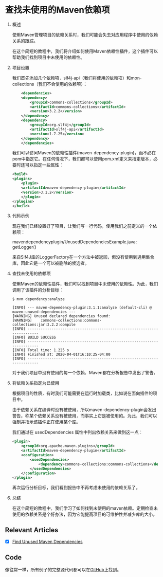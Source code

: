 # 查找未使用的Maven依赖项

1. 概述

    使用Maven管理项目的依赖关系时，我们可能会失去对应用程序中使用的依赖关系的跟踪。

    在这个简短的教程中，我们将介绍如何使用Maven依赖性插件，这个插件可以帮助我们找到项目中未使用的依赖性。

2. 项目设置

    我们首先添加几个依赖项，slf4j-api（我们将使用的依赖项）和mon-collections（我们不会使用的依赖项）：

    ```xml
        <dependencies>
        <dependency>
            <groupId>commons-collections</groupId>
            <artifactId>commons-collections</artifactId>
            <version>3.2.2</version>
        </dependency>
        <dependency>
            <groupId>org.slf4j</groupId>
            <artifactId>slf4j-api</artifactId>
            <version>1.7.25</version>
        </dependency>
        </dependencies>
    ```

    我们可以访问Maven的依赖性插件(maven-dependency-plugin)，而不必在pom中指定它。在任何情况下，我们都可以使用pom.xml定义来指定版本，必要时还可以指定一些属性：

    ```xml
    <build>
    <plugins>
        <plugin>
        <artifactId>maven-dependency-plugin</artifactId>
        <version>3.1.2</version>
        </plugin>
    </plugins>
    </build>
    ```

3. 代码示例

    现在我们已经设置好了项目，让我们写一行代码，使用我们之前定义的一个依赖项：

    mavendependencyplugin/UnusedDependenciesExample.java: getLogger()

    来自Slf4J库的LoggerFactory在一个方法中被返回，但没有使用到通用集合库，因此它是一个可以被删除的候选者。

4. 查找未使用的依赖项

    使用Maven的依赖性插件，我们可以找到项目中未使用的依赖性。为此，我们调用了该插件的分析目标：

    ```log
    $ mvn dependency:analyze

    [INFO] --- maven-dependency-plugin:3.1.1:analyze (default-cli) @ maven-unused-dependencies ---
    [WARNING] Unused declared dependencies found:
    [WARNING]    commons-collections:commons-collections:jar:3.2.2:compile
    [INFO] ------------------------------------------------------------------------
    [INFO] BUILD SUCCESS
    [INFO] ------------------------------------------------------------------------
    [INFO] Total time: 1.225 s
    [INFO] Finished at: 2020-04-01T16:10:25-04:00
    [INFO] ------------------------------------------------------------------------
    ```

    对于我们项目中没有使用的每一个依赖，Maven都在分析报告中发出了警告。

5. 将依赖关系指定为已使用

    根据项目的性质，有时我们可能需要在运行时加载类，比如说在面向插件的项目中。

    由于依赖关系在编译时没有被使用，所以maven-dependency-plugin会发出警告，称某个依赖关系没有被使用，而事实上它是被使用的。为此，我们可以强制并指示该插件正在使用某个库。

    我们通过在 usedDependencies 属性中列出依赖关系来做到这一点：

    ```xml
    <plugin>
        <groupId>org.apache.maven.plugins</groupId>
        <artifactId>maven-dependency-plugin</artifactId>
        <configuration>
            <usedDependencies>
                <dependency>commons-collections:commons-collections</dependency>
            </usedDependencies>
        </configuration>
    </plugin>
    ```

    再次运行分析目标，我们看到报告中不再考虑未使用的依赖关系了。

6. 总结

    在这个简短的教程中，我们学习了如何找到未使用的maven依赖。定期检查未使用的依赖关系是个好办法，因为它能提高项目的可维护性并减少库的大小。

## Relevant Articles

- [x] [Find Unused Maven Dependencies](https://www.baeldung.com/maven-unused-dependencies)

## Code

像往常一样，所有例子的完整源代码都可以在[GitHub](https://github.com/eugenp/tutorials/tree/master/maven-modules/maven-unused-dependencies)上找到。
